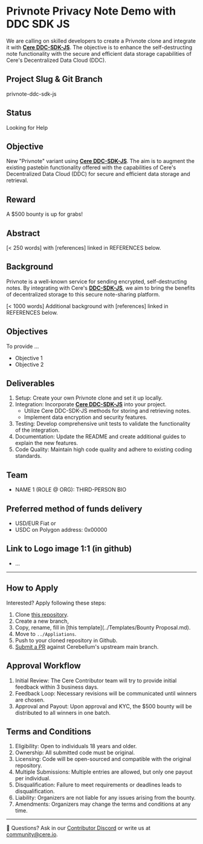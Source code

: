 # Privnote Privacy Note Demo with DDC SDK JS
We are calling on skilled developers to create a Privnote clone and integrate it with **[Cere DDC-SDK-JS](https://github.com/CereNetwork/ddc-sdk-js)**. The objective is to enhance the self-destructing note functionality with the secure and efficient data storage capabilities of Cere's Decentralized Data Cloud (DDC).

## Project Slug & Git Branch
privnote-ddc-sdk-js

## Status
Looking for Help

## Objective
New "Privnote" variant using **[Cere DDC-SDK-JS](https://github.com/CereNetwork/ddc-sdk-js)**. 
The aim is to augment the existing pastebin functionality offered with the capabilities of Cere's Decentralized Data Cloud (DDC) for secure and efficient data storage and retrieval.

## Reward
A $500 bounty is up for grabs!

## Abstract
[< 250 words] with [references] linked in REFERENCES below.

## Background
Privnote is a well-known service for sending encrypted, self-destructing notes. By integrating with Cere's **[DDC-SDK-JS](https://www.notion.so/accd854a02ce45f2a00b74e27969fc89?pvs=21)**, we aim to bring the benefits of decentralized storage to this secure note-sharing platform.

[< 1000 words] Additional background with [references] linked in REFERENCES below.

## Objectives
To provide ... 
- Objective 1
- Objective 2

## Deliverables
1. Setup: Create your own Privnote clone and set it up locally.
2. Integration: Incorporate **[Cere DDC-SDK-JS](https://github.com/CereNetwork/ddc-sdk-js)** into your project.
    - Utilize Cere DDC-SDK-JS methods for storing and retrieving notes.
    - Implement data encryption and security features.
3. Testing: Develop comprehensive unit tests to validate the functionality of the integration.
4. Documentation: Update the README and create additional guides to explain the new features.
5. Code Quality: Maintain high code quality and adhere to existing coding standards.

## Team
- NAME 1 (ROLE @ ORG): THIRD-PERSON BIO

## Preferred method of funds delivery
- USD/EUR Fiat or
- USDC on Polygon address: 0x00000

## Link to Logo image 1:1 (in github)
- ...

--- 
## How to Apply
Interested? Apply following these steps:
1. Clone [this repository](https://github.com/Cerebellum-Network/contribute).
2. Create a new branch, 
3. Copy, rename, fill in [this template](../Templates/Bounty Proposal.md).
4. Move to `../Appliations`.
5. Push to your cloned repository in Github.
6. [Submit a PR](https://github.com/Cerebellum-Network/contribute/pulls) against Cerebellum's upstream main branch.

## Approval Workflow
1. Initial Review: The Cere Contributor team will try to provide initial feedback within 3 business days.
2. Feedback Loop: Necessary revisions will be communicated until winners are chosen.
3. Approval and Payout: Upon approval and KYC, the $500 bounty will be distributed to all winners in one batch.

## Terms and Conditions
1. Eligibility: Open to individuals 18 years and older.
2. Ownership: All submitted code must be original.
3. Licensing: Code will be open-sourced and compatible with the original repository.
4. Multiple Submissions: Multiple entries are allowed, but only one payout per individual.
5. Disqualification: Failure to meet requirements or deadlines leads to disqualification.
6. Liability: Organizers are not liable for any issues arising from the bounty.
7. Amendments: Organizers may change the terms and conditions at any time.

---
🛟 Questions? Ask in our [Contributor Discord](https://cere.network/discord) or write us at [community@cere.io](mailto:community@cere.io).

